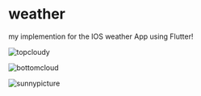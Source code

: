 # weather

my implemention for the IOS weather App using Flutter!

![topcloudy](https://github.com/senpaicode/IOS-WeatherApp/assets/109923656/f97023fe-47bd-47ed-a376-638c15e64f27)

![bottomcloud](https://github.com/senpaicode/IOS-WeatherApp/assets/109923656/884e39ac-9052-4b1e-a0a7-2990ddc7cf28)

![sunnypicture](https://github.com/senpaicode/IOS-WeatherApp/assets/109923656/81190d3c-ec10-4ad0-9765-3fba968ac485)
